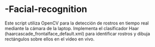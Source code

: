 # -Facial-recognition
Este script utiliza OpenCV para la detección de rostros en tiempo real mediante la cámara de la laptop. Implementa el clasificador Haar (haarcascade_frontalface_default.xml) para identificar rostros y dibuja rectángulos sobre ellos en el video en vivo.
